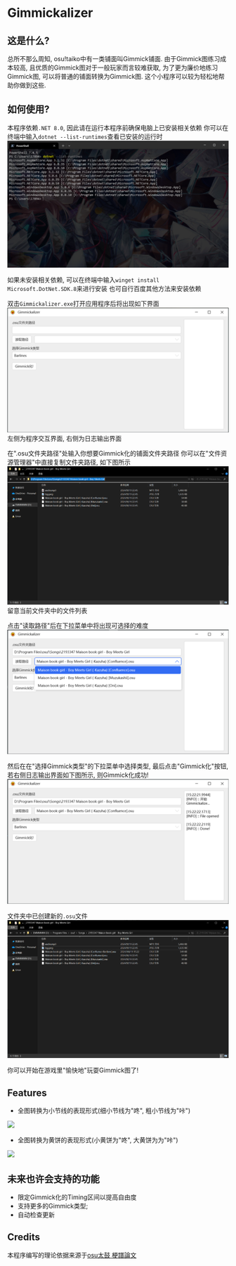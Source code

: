 # Gimmickalizer

## 这是什么?
总所不那么周知, osu!taiko中有一类铺面叫Gimmick铺面. 由于Gimmick图练习成本较高, 且优质的Gimmick图对于一般玩家而言较难获取, 为了更为廉价地练习Gimmick图, 可以将普通的铺面转换为Gimmick图. 这个小程序可以较为轻松地帮助你做到这些.

## 如何使用?
本程序依赖`.NET 8.0`, 因此请在运行本程序前确保电脑上已安装相关依赖
你可以在终端中输入`dotnet --list-runtimes`查看已安装的运行时
<img src="./docs/checkdotNet.png">

如果未安装相关依赖, 可以在终端中输入`winget install Microsoft.DotNet.SDK.8`来进行安装
也可自行百度其他方法来安装依赖

双击`Gimmickalizer.exe`打开应用程序后将出现如下界面
<img src="./docs/startUp.png">
左侧为程序交互界面, 右侧为日志输出界面

在".osu文件夹路径"处输入你想要Gimmick化的铺面文件夹路径
你可以在"文件资源管理器"中直接复制文件夹路径, 如下图所示
<img src="./docs/fileExplorer.png">
留意当前文件夹中的文件列表

点击"读取路径"后在下拉菜单中将出现可选择的难度
<img src="./docs/showDiffComboBox.png">

然后在在"选择Gimmick类型"的下拉菜单中选择类型, 最后点击"Gimmick化"按钮, 若右侧日志输出界面如下图所示, 则Gimmick化成功!
<img src="./docs/showGimmickalize.png">

文件夹中已创建新的`.osu`文件
<img src="./docs/showGimmickalized.png">

你可以开始在游戏里"愉快地"玩耍Gimmick图了!

## Features
- 全图转换为小节线的表现形式(细小节线为"咚", 粗小节线为"咔")
<img src="./docs/BarlinesDemo.gif">

- 全图转换为黄饼的表现形式(小黄饼为"咚", 大黄饼为为"咔")
<img src="./docs/YellowAlternateDemo.gif">

## 未来也许会支持的功能
- 限定Gimmick化的Timing区间以提高自由度
- 支持更多的Gimmick类型;
- 自动检查更新

## Credits
本程序编写的理论依据来源于[osu太鼓 梗譜論文](https://docs.google.com/document/u/0/d/163uEiV79liP13rzMbn7xGdAdZBoDYocCo1ldkNSQP8M/mobilebasic)